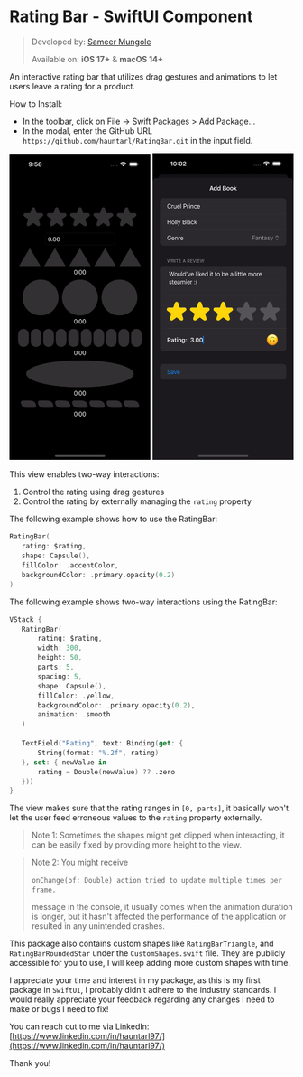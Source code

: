# Rating Bar - SwiftUI Component

> Developed by: [Sameer Mungole](https://www.linkedin.com/in/hauntarl97/)
>
> Available on: **iOS 17+** & **macOS 14+**

An interactive rating bar that utilizes drag gestures and animations to let users leave a rating for a product.

How to Install:
- In the toolbar, click on File → Swift Packages > Add Package... 
- In the modal, enter the GitHub URL `https://github.com/hauntarl/RatingBar.git` in the input field.

<img src="https://github.com/hauntarl/hauntarl/blob/master/RatingBar/RatingBarExamples.gif" width="250"> <img src="https://github.com/hauntarl/hauntarl/blob/master/RatingBar/RatingBarDemoApp.gif" width="250">

This view enables two-way interactions:

1. Control the rating using drag gestures
2. Control the rating by externally managing the `rating` property

The following example shows how to use the RatingBar:

```swift
RatingBar(
   rating: $rating,
   shape: Capsule(),
   fillColor: .accentColor,
   backgroundColor: .primary.opacity(0.2)
)
```

 The following example shows two-way interactions using the RatingBar:

```swift
VStack {
   RatingBar(
       rating: $rating,
       width: 300,
       height: 50,
       parts: 5,
       spacing: 5,
       shape: Capsule(),
       fillColor: .yellow,
       backgroundColor: .primary.opacity(0.2),
       animation: .smooth
   )

   TextField("Rating", text: Binding(get: {
       String(format: "%.2f", rating)
   }, set: { newValue in
       rating = Double(newValue) ?? .zero
   }))
}
```

The view makes sure that the rating ranges in `[0, parts]`, it basically won't let the user feed erroneous values to the `rating` property externally.

>Note 1: Sometimes the shapes might get clipped when interacting, it can be easily fixed
>by providing more height to the view.

>Note 2: You might receive 
>
>`onChange(of: Double) action tried to update multiple times per frame.`
>
> message in the console, it usually comes when the animation duration is
>longer, but it hasn't affected the performance of the application or resulted in any
>unintended crashes.

This package also contains custom shapes like `RatingBarTriangle`, and `RatingBarRoundedStar` under the `CustomShapes.swift` file. They are publicly accessible for you to use, I will keep adding more custom shapes with time.

I appreciate your time and interest in my package, as this is my first package in `SwiftUI`, I probably didn't adhere to the industry standards. I would really appreciate your feedback regarding any changes I need to make or bugs I need to fix!

You can reach out to me via LinkedIn: [https://www.linkedin.com/in/hauntarl97/](https://www.linkedin.com/in/hauntarl97/)

Thank you!
